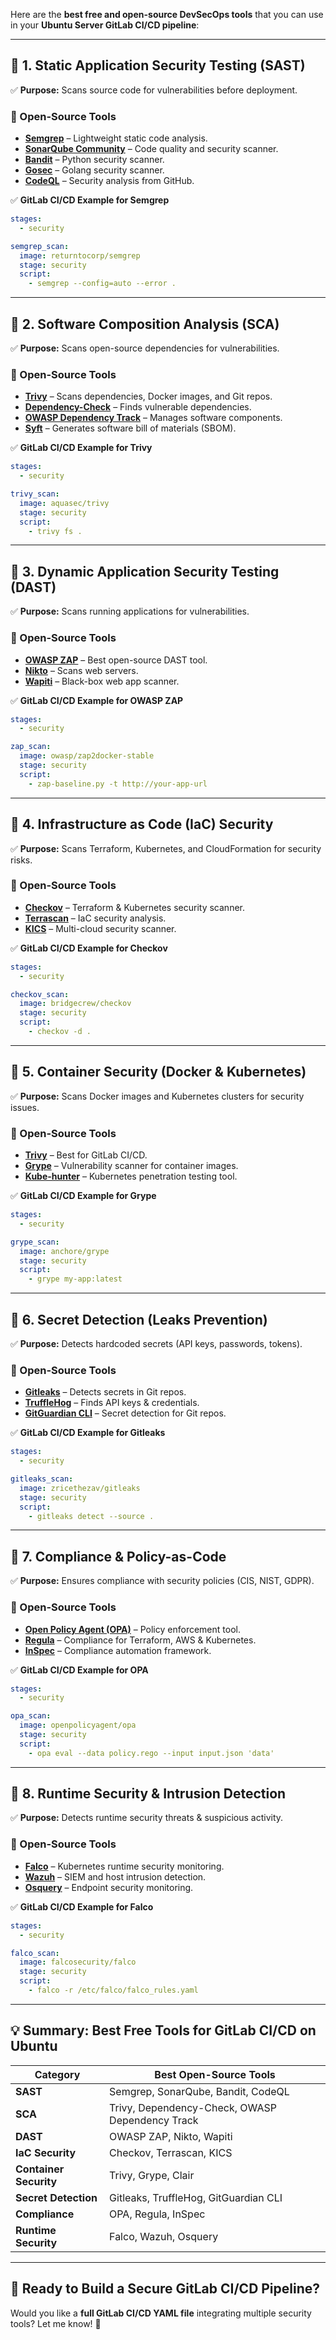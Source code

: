 Here are the **best free and open-source DevSecOps tools** that you can use in your **Ubuntu Server GitLab CI/CD pipeline**:

---

## **🔹 1. Static Application Security Testing (SAST)**
✅ **Purpose:** Scans source code for vulnerabilities before deployment.  

### **🔹 Open-Source Tools**
- **[Semgrep](https://semgrep.dev/)** – Lightweight static code analysis.
- **[SonarQube Community](https://www.sonarqube.org/downloads/)** – Code quality and security scanner.
- **[Bandit](https://github.com/PyCQA/bandit)** – Python security scanner.
- **[Gosec](https://github.com/securego/gosec)** – Golang security scanner.
- **[CodeQL](https://codeql.github.com/)** – Security analysis from GitHub.

✅ **GitLab CI/CD Example for Semgrep**  
```yaml
stages:
  - security

semgrep_scan:
  image: returntocorp/semgrep
  stage: security
  script:
    - semgrep --config=auto --error .
```

---

## **🔹 2. Software Composition Analysis (SCA)**
✅ **Purpose:** Scans open-source dependencies for vulnerabilities.

### **🔹 Open-Source Tools**
- **[Trivy](https://github.com/aquasecurity/trivy)** – Scans dependencies, Docker images, and Git repos.
- **[Dependency-Check](https://jeremylong.github.io/DependencyCheck/)** – Finds vulnerable dependencies.
- **[OWASP Dependency Track](https://dependencytrack.org/)** – Manages software components.
- **[Syft](https://github.com/anchore/syft)** – Generates software bill of materials (SBOM).

✅ **GitLab CI/CD Example for Trivy**  
```yaml
stages:
  - security

trivy_scan:
  image: aquasec/trivy
  stage: security
  script:
    - trivy fs .
```

---

## **🔹 3. Dynamic Application Security Testing (DAST)**
✅ **Purpose:** Scans running applications for vulnerabilities.

### **🔹 Open-Source Tools**
- **[OWASP ZAP](https://www.zaproxy.org/)** – Best open-source DAST tool.
- **[Nikto](https://cirt.net/nikto2)** – Scans web servers.
- **[Wapiti](https://wapiti.sourceforge.io/)** – Black-box web app scanner.

✅ **GitLab CI/CD Example for OWASP ZAP**  
```yaml
stages:
  - security

zap_scan:
  image: owasp/zap2docker-stable
  stage: security
  script:
    - zap-baseline.py -t http://your-app-url
```

---

## **🔹 4. Infrastructure as Code (IaC) Security**
✅ **Purpose:** Scans Terraform, Kubernetes, and CloudFormation for security risks.

### **🔹 Open-Source Tools**
- **[Checkov](https://github.com/bridgecrewio/checkov)** – Terraform & Kubernetes security scanner.
- **[Terrascan](https://github.com/tenable/terrascan)** – IaC security analysis.
- **[KICS](https://github.com/Checkmarx/kics)** – Multi-cloud security scanner.

✅ **GitLab CI/CD Example for Checkov**  
```yaml
stages:
  - security

checkov_scan:
  image: bridgecrew/checkov
  stage: security
  script:
    - checkov -d .
```

---

## **🔹 5. Container Security (Docker & Kubernetes)**
✅ **Purpose:** Scans Docker images and Kubernetes clusters for security issues.

### **🔹 Open-Source Tools**
- **[Trivy](https://github.com/aquasecurity/trivy)** – Best for GitLab CI/CD.
- **[Grype](https://github.com/anchore/grype)** – Vulnerability scanner for container images.
- **[Kube-hunter](https://github.com/aquasecurity/kube-hunter)** – Kubernetes penetration testing tool.

✅ **GitLab CI/CD Example for Grype**  
```yaml
stages:
  - security

grype_scan:
  image: anchore/grype
  stage: security
  script:
    - grype my-app:latest
```

---

## **🔹 6. Secret Detection (Leaks Prevention)**
✅ **Purpose:** Detects hardcoded secrets (API keys, passwords, tokens).

### **🔹 Open-Source Tools**
- **[Gitleaks](https://github.com/gitleaks/gitleaks)** – Detects secrets in Git repos.
- **[TruffleHog](https://github.com/trufflesecurity/trufflehog)** – Finds API keys & credentials.
- **[GitGuardian CLI](https://github.com/GitGuardian/ggshield)** – Secret detection for Git repos.

✅ **GitLab CI/CD Example for Gitleaks**  
```yaml
stages:
  - security

gitleaks_scan:
  image: zricethezav/gitleaks
  stage: security
  script:
    - gitleaks detect --source .
```

---

## **🔹 7. Compliance & Policy-as-Code**
✅ **Purpose:** Ensures compliance with security policies (CIS, NIST, GDPR).

### **🔹 Open-Source Tools**
- **[Open Policy Agent (OPA)](https://www.openpolicyagent.org/)** – Policy enforcement tool.
- **[Regula](https://github.com/fugue/regula)** – Compliance for Terraform, AWS & Kubernetes.
- **[InSpec](https://github.com/inspec/inspec)** – Compliance automation framework.

✅ **GitLab CI/CD Example for OPA**  
```yaml
stages:
  - security

opa_scan:
  image: openpolicyagent/opa
  stage: security
  script:
    - opa eval --data policy.rego --input input.json 'data'
```

---

## **🔹 8. Runtime Security & Intrusion Detection**
✅ **Purpose:** Detects runtime security threats & suspicious activity.

### **🔹 Open-Source Tools**
- **[Falco](https://falco.org/)** – Kubernetes runtime security monitoring.
- **[Wazuh](https://wazuh.com/)** – SIEM and host intrusion detection.
- **[Osquery](https://osquery.io/)** – Endpoint security monitoring.

✅ **GitLab CI/CD Example for Falco**  
```yaml
stages:
  - security

falco_scan:
  image: falcosecurity/falco
  stage: security
  script:
    - falco -r /etc/falco/falco_rules.yaml
```

---

## **💡 Summary: Best Free Tools for GitLab CI/CD on Ubuntu**
| **Category**         | **Best Open-Source Tools** |
|----------------------|---------------------------|
| **SAST**            | Semgrep, SonarQube, Bandit, CodeQL |
| **SCA**             | Trivy, Dependency-Check, OWASP Dependency Track |
| **DAST**            | OWASP ZAP, Nikto, Wapiti |
| **IaC Security**    | Checkov, Terrascan, KICS |
| **Container Security** | Trivy, Grype, Clair |
| **Secret Detection** | Gitleaks, TruffleHog, GitGuardian CLI |
| **Compliance**      | OPA, Regula, InSpec |
| **Runtime Security** | Falco, Wazuh, Osquery |

---

## **🚀 Ready to Build a Secure GitLab CI/CD Pipeline?**
Would you like a **full GitLab CI/CD YAML file** integrating multiple security tools? Let me know! 🚀
